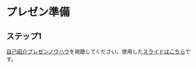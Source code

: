 # プレゼン準備

## ステップ1

[自己紹介プレゼンノウハウ](https://youtu.be/ttIQBIbG_mY)を視聴してください。使用した[スライドはこちら](https://docs.google.com/presentation/d/19AosXwNCMrcuHfRq4cHJGB657OSZ34RQKXlkgs-LVLU/edit?usp=sharing)です。
